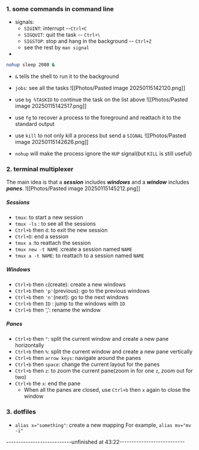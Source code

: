### 1. some commands in command line

* signals:
	* `SIGINT`: interrupt --`Ctrl+C`
	* `SIGQUIT`: quit the task -- `Ctrl+\`
	* `SIGSTOP`: stop and hang in the background -- `Ctrl+Z`
	* see the rest by `man signal`
* 
```bash
nohup sleep 2000 &
```
* `&` tells the shell to run it to the background

* `jobs`: see all the tasks
![[Photos/Pasted image 20250115142120.png]]

* use `bg %TASKID` to continue the task on the list above 
![[Photos/Pasted image 20250115142517.png]]

* use `fg` to recover a process to the foreground and reattach it to the standard output

* use `kill` to not only kill a process but send a `SIGNAL`
![[Photos/Pasted image 20250115142626.png]]

* `nohup` will make the process ignore the `HUP` signal(but `KILL` is still useful)


### 2. terminal multiplexer

The main idea is that a _**session**_ includes _**windows**_ and a _**window**_ includes _**panes**_.
![[Photos/Pasted image 20250115145212.png]]
##### Sessions
* `tmux`: to start a new session
* `tmux -ls` : to see all the sessions
* `Ctrl+b` then `d`: to exit the new session
* `Ctrl+D`: end a session
* `tmux a` :to reattach the session
* `tmux new -t NAME` :create a session named `NAME`
* `tmux a -t NAME`: to reattach to a session named `NAME`

##### Windows
* `Ctrl+b` then `c`(create): create a new windows
* `Ctrl+b` then `'p'`(previous): go to the previous windows
* `Ctrl+b` then `'n'`(next): go to the next windows
* `Ctrl+b` then `ID` : jump to the windows with `ID`
* `Ctrl+b` then ',': rename the window

##### Panes
* `Ctrl+b` then `"`: split the current window and create a new pane horizontally
* `Ctrl+b` then `%`: split the current window and create a new pane vertically
* `Ctrl+b` then `arrow keys`:  navigate around the panes
* `Ctrl+b` then `space`: change the current layout for the panes
* `Ctrl+b` then `z`: to zoom the current pane(zoom in for one `z`, zoom out for two)
* `Ctrl+b` the `x`: end the pane
	* When all the panes are closed, use `Ctrl+b` then `x` again to close the window

### 3. dotfiles

* `alias x="something"`: create a new mapping 
	For example, `alias mv="mv -i"`

---------------------------unfinished at 43:22---------------------------